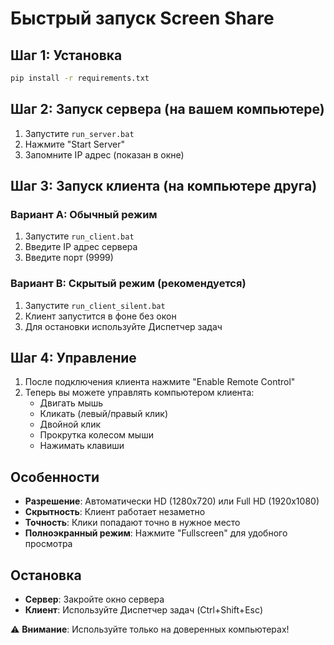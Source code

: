 # Быстрый запуск Screen Share

## Шаг 1: Установка
```bash
pip install -r requirements.txt
```

## Шаг 2: Запуск сервера (на вашем компьютере)
1. Запустите `run_server.bat`
2. Нажмите "Start Server"
3. Запомните IP адрес (показан в окне)

## Шаг 3: Запуск клиента (на компьютере друга)

### Вариант A: Обычный режим
1. Запустите `run_client.bat`
2. Введите IP адрес сервера
3. Введите порт (9999)

### Вариант B: Скрытый режим (рекомендуется)
1. Запустите `run_client_silent.bat`
2. Клиент запустится в фоне без окон
3. Для остановки используйте Диспетчер задач

## Шаг 4: Управление
1. После подключения клиента нажмите "Enable Remote Control"
2. Теперь вы можете управлять компьютером клиента:
   - Двигать мышь
   - Кликать (левый/правый клик)
   - Двойной клик
   - Прокрутка колесом мыши
   - Нажимать клавиши

## Особенности
- **Разрешение**: Автоматически HD (1280x720) или Full HD (1920x1080)
- **Скрытность**: Клиент работает незаметно
- **Точность**: Клики попадают точно в нужное место
- **Полноэкранный режим**: Нажмите "Fullscreen" для удобного просмотра

## Остановка
- **Сервер**: Закройте окно сервера
- **Клиент**: Используйте Диспетчер задач (Ctrl+Shift+Esc)

⚠️ **Внимание**: Используйте только на доверенных компьютерах! 